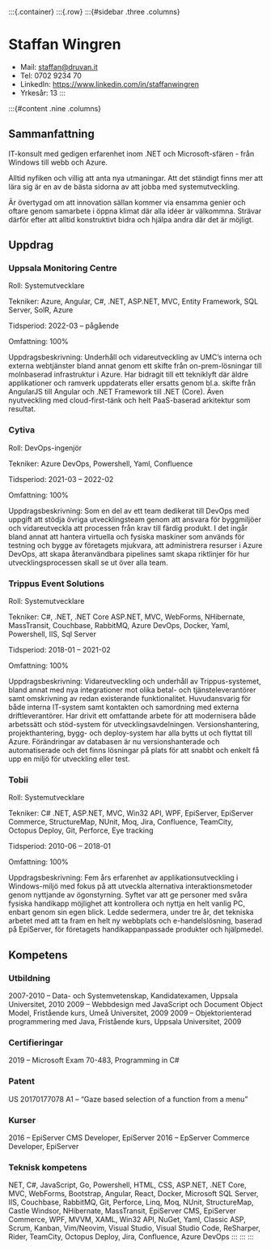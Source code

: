 :::{.container}
:::{.row}
:::{#sidebar .three .columns}
# Staffan Wingren

- Mail: staffan@druvan.it
- Tel: 0702 9234 70
- LinkedIn: https://www.linkedin.com/in/staffanwingren
- Yrkesår: 13
:::

:::{#content .nine .columns}
## Sammanfattning

IT-konsult med gedigen erfarenhet inom .NET och Microsoft-sfären - från Windows
till webb och Azure.

Alltid nyfiken och villig att anta nya utmaningar. Att det ständigt finns mer
att lära sig är en av de bästa sidorna av att jobba med systemutveckling.

Är övertygad om att innovation sällan kommer via ensamma genier och oftare genom
samarbete i öppna klimat där alla idéer är välkommna. Strävar därför efter att
alltid konstruktivt bidra och hjälpa andra där det är möjligt.

## Uppdrag

### Uppsala Monitoring Centre

Roll: Systemutvecklare 

Tekniker: Azure, Angular, C#, .NET, ASP.NET, MVC, Entity Framework, SQL Server,
SolR, Azure

Tidsperiod: 2022-03 – pågående

Omfattning: 100%

Uppdragsbeskrivning: Underhåll och vidareutveckling av UMC’s interna och externa
webtjänster bland annat genom ett skifte från on-prem-lösningar till molnbaserad
infrastruktur i Azure. Har bidragit till ett tekniklyft där äldre applikationer
och ramverk uppdaterats eller ersatts genom bl.a. skifte från AngularJS till
Angular och .NET Framework till .NET (Core). Även nyutveckling med
cloud-first-tänk och helt PaaS-baserad arkitektur som resultat.

### Cytiva

Roll: DevOps-ingenjör

Tekniker: Azure DevOps, Powershell, Yaml, Confluence

Tidsperiod: 2021-03 – 2022-02

Omfattning: 100%

Uppdragsbeskrivning: Som en del av ett team dedikerat till DevOps med uppgift
att stödja övriga utvecklingsteam genom att ansvara för byggmiljöer och
vidareutveckla att processen från krav till färdig produkt. I det ingår bland
annat att hantera virtuella och fysiska maskiner som används för testning och
bygge av företagets mjukvara, att administrera resurser i Azure DevOps, att
skapa återanvändbara pipelines samt skapa riktlinjer för hur
utvecklingsprocessen skall se ut över alla team.

### Trippus Event Solutions

Roll: Systemutvecklare

Tekniker: C#, .NET, .NET Core ASP.NET, MVC, WebForms, NHibernate, MassTransit,
Couchbase, RabbitMQ, Azure DevOps, Docker, Yaml, Powershell, IIS, Sql Server

Tidsperiod: 2018-01 – 2021-02

Omfattning: 100%

Uppdragsbeskrivning: Vidareutveckling och underhåll av Trippus-systemet, bland
annat med nya integrationer mot olika betal- och tjänsteleverantörer samt
omskrivning av redan existerande funktionalitet. Huvudansvarig för både interna
IT-system samt kontakten och samordning med externa driftleverantörer. Har
drivit ett omfattande arbete för att modernisera både arbetssätt och stöd-system
för utvecklingsavdelningen. Versionshantering, projekthantering, bygg- och
deploy-system har alla bytts ut och flyttat till Azure. Förändringar av
databasen är nu versionshanterade och automatiserade och det finns lösningar på
plats för att snabbt och enkelt få upp en miljö för utveckling eller test.

### Tobii

Roll: Systemutvecklare

Tekniker: C# .NET, ASP.NET, MVC, Win32 API, WPF, EpiServer, EpiServer Commerce,
StructureMap, NUnit, Moq, Jira, Confluence, TeamCity, Octopus Deploy, Git,
Perforce, Eye tracking

Tidsperiod: 2010-06 – 2018-01

Omfattning: 100%

Uppdragsbeskrivning: Fem års erfarenhet av applikationsutveckling i
Windows-miljö med fokus på att utveckla alternativa interaktionsmetoder genom
nyttjande av ögonstyrning. Syftet var att ge personer med svåra fysiska
handikapp möjlighet att kontrollera och nyttja en helt vanlig PC, enbart genom
sin egen blick. Ledde sedermera, under tre år, det tekniska arbetet med att ta
fram en helt ny webbplats och e-handelslösning, baserad på EpiServer, för
företagets handikappanpassade produkter och hjälpmedel.

## Kompetens

### Utbildning

2007-2010 – Data- och Systemvetenskap, Kandidatexamen, Uppsala Universitet, 2010
2009 – Webbdesign med JavaScript och Document Object Model, Fristående kurs,
Umeå Universitet, 2009
2009 – Objektorienterad programmering med Java, Fristående kurs, Uppsala
Universitet, 2009

### Certifieringar

2019 – Microsoft Exam 70-483, Programming in C#

### Patent

US 20170177078 A1 – “Gaze based selection of a function from a menu”

### Kurser

2016 – EpiServer CMS Developer, EpiServer
2016 – EpServer Commerce Developer, EpiServer

### Teknisk kompetens

NET, C#, JavaScript, Go, Powershell, HTML, CSS, ASP.NET, .NET Core, MVC,
WebForms, Bootstrap, Angular, React, Docker, Microsoft SQL Server, IIS,
Couchbase, RabbitMQ, Git, Perforce, Linq, Moq, NUnit, StructureMap, Castle
Windsor, NHibernate, MassTransit, EpiServer CMS, EpiServer Commerce, WPF, MVVM,
XAML, Win32 API, NuGet, Yaml, Classic ASP, Scrum, Kanban, Vim/Neovim, Visual
Studio, Visual Studio Code, ReSharper, Rider, TeamCity, Octopus Deploy, Jira,
Confluence, Azure DevOps
:::
:::
:::
